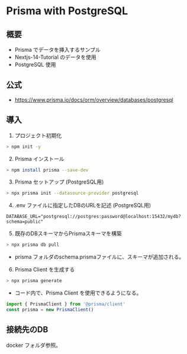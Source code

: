 # Prisma with PostgreSQL

## 概要

- Prisma でデータを挿入するサンプル
- Nextjs-14-Tutorial のデータを使用
- PostgreSQL 使用

## 公式

- https://www.prisma.io/docs/orm/overview/databases/postgresql

## 導入

1. プロジェクト初期化

```sh
> npm init -y
```

2. Prisma インストール

```sh
> npm install prisma --save-dev
```

3. Prisma セットアップ (PostgreSQL用)

```sh
> npx prisma init --datasource-provider postgresql
```

4. .env ファイルに指定したDBのURLを記述 (PostgreSQL用)

```
DATABASE_URL="postgresql://postgres:password@localhost:15432/mydb?schema=public"
```

5. 既存のDBスキーマからPrismaスキーマを構築

```sh
> npx prisma db pull
```
  - prisma フォルダのschema.prismaファイルに、スキーマが追加される。

6. Prisma Client を生成する

```sh
> npx prisma generate
```
  - コード内で、Prisma Client を使用できるようになる。

```ts
import { PrismaClient } from '@prisma/client'
const prisma = new PrismaClient()
```

## 接続先のDB

docker フォルダ参照。